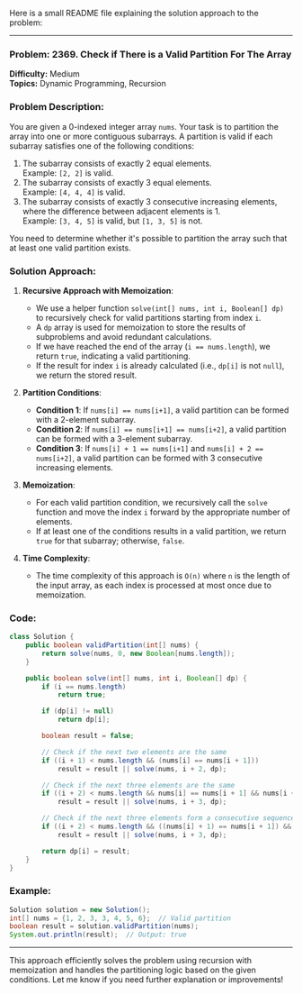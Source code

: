 Here is a small README file explaining the solution approach to the problem:

---

### Problem: 2369. Check if There is a Valid Partition For The Array

**Difficulty:** Medium  
**Topics:** Dynamic Programming, Recursion

### Problem Description:
You are given a 0-indexed integer array `nums`. Your task is to partition the array into one or more contiguous subarrays. A partition is valid if each subarray satisfies one of the following conditions:
1. The subarray consists of exactly 2 equal elements.  
   Example: `[2, 2]` is valid.
2. The subarray consists of exactly 3 equal elements.  
   Example: `[4, 4, 4]` is valid.
3. The subarray consists of exactly 3 consecutive increasing elements, where the difference between adjacent elements is 1.  
   Example: `[3, 4, 5]` is valid, but `[1, 3, 5]` is not.

You need to determine whether it's possible to partition the array such that at least one valid partition exists.

### Solution Approach:

1. **Recursive Approach with Memoization**:
   - We use a helper function `solve(int[] nums, int i, Boolean[] dp)` to recursively check for valid partitions starting from index `i`.
   - A `dp` array is used for memoization to store the results of subproblems and avoid redundant calculations.
   - If we have reached the end of the array (`i == nums.length`), we return `true`, indicating a valid partitioning.
   - If the result for index `i` is already calculated (i.e., `dp[i]` is not `null`), we return the stored result.

2. **Partition Conditions**:
   - **Condition 1**: If `nums[i] == nums[i+1]`, a valid partition can be formed with a 2-element subarray.
   - **Condition 2**: If `nums[i] == nums[i+1] == nums[i+2]`, a valid partition can be formed with a 3-element subarray.
   - **Condition 3**: If `nums[i] + 1 == nums[i+1]` and `nums[i] + 2 == nums[i+2]`, a valid partition can be formed with 3 consecutive increasing elements.
   
3. **Memoization**:
   - For each valid partition condition, we recursively call the `solve` function and move the index `i` forward by the appropriate number of elements.
   - If at least one of the conditions results in a valid partition, we return `true` for that subarray; otherwise, `false`.

4. **Time Complexity**:
   - The time complexity of this approach is `O(n)` where `n` is the length of the input array, as each index is processed at most once due to memoization.

### Code:

```java
class Solution {
    public boolean validPartition(int[] nums) {
        return solve(nums, 0, new Boolean[nums.length]);
    }

    public boolean solve(int[] nums, int i, Boolean[] dp) {
        if (i == nums.length)
            return true;

        if (dp[i] != null)
            return dp[i];

        boolean result = false;

        // Check if the next two elements are the same
        if ((i + 1) < nums.length && (nums[i] == nums[i + 1]))
            result = result || solve(nums, i + 2, dp);

        // Check if the next three elements are the same
        if ((i + 2) < nums.length && nums[i] == nums[i + 1] && nums[i + 1] == nums[i + 2])
            result = result || solve(nums, i + 3, dp);

        // Check if the next three elements form a consecutive sequence
        if ((i + 2) < nums.length && ((nums[i] + 1) == nums[i + 1]) && ((nums[i] + 2) == nums[i + 2]))
            result = result || solve(nums, i + 3, dp);

        return dp[i] = result;
    }
}
```

### Example:

```java
Solution solution = new Solution();
int[] nums = {1, 2, 3, 3, 4, 5, 6};  // Valid partition
boolean result = solution.validPartition(nums);
System.out.println(result);  // Output: true
```

---

This approach efficiently solves the problem using recursion with memoization and handles the partitioning logic based on the given conditions. Let me know if you need further explanation or improvements!